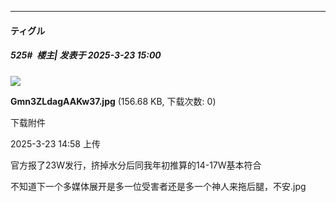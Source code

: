 ﻿
*****

####  ティグル  
##### 525#         楼主| 发表于 2025-3-23 15:00

<img src="https://img.saraba1st.com/forum/202503/23/145815wc7sszccss3e7zze.jpg" referrerpolicy="no-referrer">

<strong>Gmn3ZLdagAAKw37.jpg</strong> (156.68 KB, 下载次数: 0)

下载附件

2025-3-23 14:58 上传

官方报了23W发行，挤掉水分后同我年初推算的14-17W基本符合

不知道下一个多媒体展开是多一位受害者还是多一个神人来拖后腿，不安.jpg


